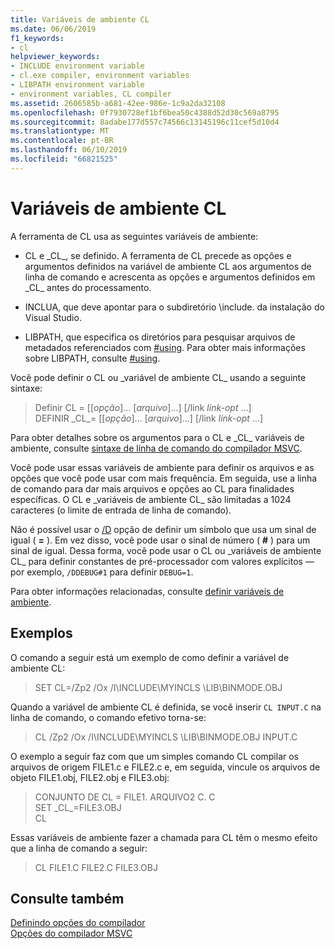 ```yaml
---
title: Variáveis de ambiente CL
ms.date: 06/06/2019
f1_keywords:
- cl
helpviewer_keywords:
- INCLUDE environment variable
- cl.exe compiler, environment variables
- LIBPATH environment variable
- environment variables, CL compiler
ms.assetid: 2606585b-a681-42ee-986e-1c9a2da32108
ms.openlocfilehash: 0f7930728ef1bf6bea50c4388d52d30c569a8795
ms.sourcegitcommit: 8adabe177d557c74566c13145196c11cef5d10d4
ms.translationtype: MT
ms.contentlocale: pt-BR
ms.lasthandoff: 06/10/2019
ms.locfileid: "66821525"
---
```

# <a name="cl-environment-variables"></a>Variáveis de ambiente CL

A ferramenta de CL usa as seguintes variáveis de ambiente:

- CL e \_CL_, se definido. A ferramenta de CL precede as opções e argumentos definidos na variável de ambiente CL aos argumentos de linha de comando e acrescenta as opções e argumentos definidos em \_CL_ antes do processamento.

- INCLUA, que deve apontar para o subdiretório \include. da instalação do Visual Studio.

- LIBPATH, que especifica os diretórios para pesquisar arquivos de metadados referenciados com [#using](../../preprocessor/hash-using-directive-cpp.md). Para obter mais informações sobre LIBPATH, consulte [#using](../../preprocessor/hash-using-directive-cpp.md).

Você pode definir o CL ou \_variável de ambiente CL_ usando a seguinte sintaxe:

> Definir CL = [[*opção*]... [*arquivo*]...] [/link *link-opt* ...] \
> DEFINIR \_CL\_= [[*opção*]... [*arquivo*]...] [/link *link-opt* ...]

Para obter detalhes sobre os argumentos para o CL e \_CL_ variáveis de ambiente, consulte [sintaxe de linha de comando do compilador MSVC](compiler-command-line-syntax.md).

Você pode usar essas variáveis de ambiente para definir os arquivos e as opções que você pode usar com mais frequência. Em seguida, use a linha de comando para dar mais arquivos e opções ao CL para finalidades específicas. O CL e \_variáveis de ambiente CL_ são limitadas a 1024 caracteres (o limite de entrada de linha de comando).

Não é possível usar o [/D](d-preprocessor-definitions.md) opção de definir um símbolo que usa um sinal de igual ( **=** ). Em vez disso, você pode usar o sinal de número ( **#** ) para um sinal de igual. Dessa forma, você pode usar o CL ou \_variáveis de ambiente CL_ para definir constantes de pré-processador com valores explícitos — por exemplo, `/DDEBUG#1` para definir `DEBUG=1`.

Para obter informações relacionadas, consulte [definir variáveis de ambiente](../setting-the-path-and-environment-variables-for-command-line-builds.md).

## <a name="examples"></a>Exemplos

O comando a seguir está um exemplo de como definir a variável de ambiente CL:

> SET CL=/Zp2 /Ox /I\INCLUDE\MYINCLS \LIB\BINMODE.OBJ

Quando a variável de ambiente CL é definida, se você inserir `CL INPUT.C` na linha de comando, o comando efetivo torna-se:

> CL /Zp2 /Ox /I\INCLUDE\MYINCLS \LIB\BINMODE.OBJ INPUT.C

O exemplo a seguir faz com que um simples comando CL compilar os arquivos de origem FILE1.c e FILE2.c e, em seguida, vincule os arquivos de objeto FILE1.obj, FILE2.obj e FILE3.obj:

> CONJUNTO DE CL = FILE1. ARQUIVO2 C. C \
> SET \_CL_=FILE3.OBJ \
> CL

Essas variáveis de ambiente fazer a chamada para CL têm o mesmo efeito que a linha de comando a seguir:

> CL FILE1.C FILE2.C FILE3.OBJ

## <a name="see-also"></a>Consulte também

[Definindo opções do compilador](compiler-command-line-syntax.md) \
[Opções do compilador MSVC](compiler-options.md)

